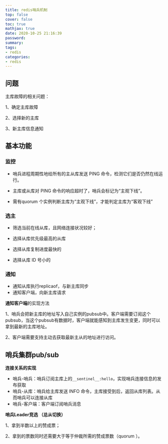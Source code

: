```yaml
---
title: redis哨兵机制
top: false
cover: false
toc: true
mathjax: true
date: 2020-10-25 21:16:39
password:
summary:
tags:
- redis
categories:
- redis
---
```


## 问题

主库故障的相关问题：

1、确定主库故障

2、选择新的主库

3、新主库信息通知

## 基本功能

### 监控

- 哨兵进程周期性地给所有的主从库发送 PING 命令，检测它们是否仍然在线运行。

- 主库或从库对 PING 命令的响应超时了，哨兵会标记为“主观下线”。

- 需有quorum 个实例判断主库为“主观下线”，才能判定主库为“客观下线”

### 选主

- 筛选当前在线从库，且网络连接状况较好；

- 选择从库优先级最高的从库

- 选择从库复制进度最快的

- 选择从库 ID 号小的

### 通知

- 通知从库执行replicaof，与新主库同步
- 通知客户端，向新主库请求

**通知客户端**的实现方法

1、哨兵会把新主库的地址写入自己实例的pubsub中。客户端需要订阅这个pubsub，当这个pubsub有数据时，客户端就能感知到主库发生变更，同时可以拿到最新的主库地址。

2、客户端需要支持主动去获取最新主从的地址进行访问。

## 哨兵集群pub/sub

**连接关系的实现**

- 哨兵-哨兵：哨兵订阅主库上的`__sentinel__:hello`，实现哨兵连接信息的发布获取
- 哨兵-从库：哨兵给主库发送 INFO 命令，主库接受到后，返回从库列表。从而哨兵可以连接从库
- 哨兵-客户端：客户端订阅哨兵消息


**哨兵Leader竞选 （总从切换）**

1、拿到半数以上的赞成票；

2、拿到的票数同时还需要大于等于仲裁所需的赞成票数（quorum ）。